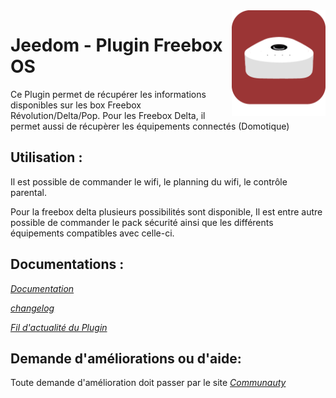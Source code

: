 <img align="right" src="plugin_info/Freebox_OS_icon.png" width="150">

# Jeedom - Plugin Freebox OS

Ce Plugin permet de récupérer les informations disponibles sur les box Freebox Révolution/Delta/Pop.
Pour les Freebox Delta, il permet aussi de récupèrer les équipements connectés (Domotique)

## Utilisation :

Il est possible de commander le wifi, le planning du wifi, le contrôle parental.

Pour la freebox delta plusieurs possibilités sont disponible, Il est entre autre possible de commander le pack sécurité ainsi que les différents équipements compatibles avec celle-ci.

## Documentations :

_[Documentation](http://mika-nt28.github.io/Documentations/Freebox_OS/#language#/)_

_[changelog](https://mika-nt28.github.io/Documentations/Freebox_OS/fr_FR/changelog)_

_[Fil d'actualité du Plugin](https://community.jeedom.com/t/info-plugin-freebox-mise-a-jour-des-composants-de-la-delta-tiles-systeme/30673)_

## Demande d'améliorations ou d'aide:

Toute demande d'amélioration doit passer par le site _[Communauty](https://community.jeedom.com/)_

